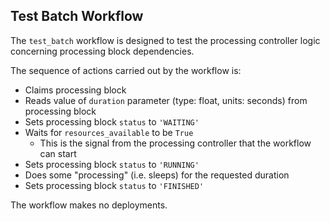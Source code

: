 ## Test Batch Workflow

The `test_batch` workflow is designed to test the processing
controller logic concerning processing block dependencies.

The sequence of actions carried out by the workflow is:

* Claims processing block
* Reads value of `duration` parameter (type: float, units: seconds) from processing block
* Sets processing block `status` to `'WAITING'`
* Waits for `resources_available` to be `True`
    * This is the signal from the processing controller that the workflow can start
* Sets processing block `status` to `'RUNNING'`
* Does some "processing" (i.e. sleeps) for the requested duration
* Sets processing block `status` to `'FINISHED'`

The workflow makes no deployments.